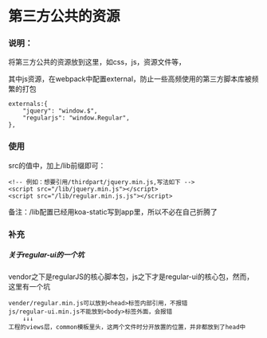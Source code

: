 # 第三方公共的资源

### 说明：

将第三方公共的资源放到这里，如css，js，资源文件等，

其中js资源，在webpack中配置external，防止一些高频使用的第三方脚本库被频繁的打包

````
externals:{
    "jquery": "window.$",
    "regularjs": "window.Regular",
},
````

### 使用

src的值中，加上/lib前缀即可：

````
<!-- 例如：想要引用/thirdpart/jquery.min.js,写法如下 -->
<script src="/lib/jquery.min.js"></script>
<script src="/lib/regular.min.js.js"></script>
````

备注：/lib配置已经用koa-static写到app里，所以不必在自己折腾了

### 补充

##### 关于regular-ui的一个坑

vendor之下是regularJS的核心脚本包，js之下才是regular-ui的核心包，然而，这里有一个坑

````
vender/regular.min.js可以放到<head>标签内部引用，不报错
js/regular-ui.min.js不能放到<body>标签外面，会报错
    ↓↓↓
工程的views层，common模板里头，这两个文件时分开放置的位置，并非都放到了head中
````

